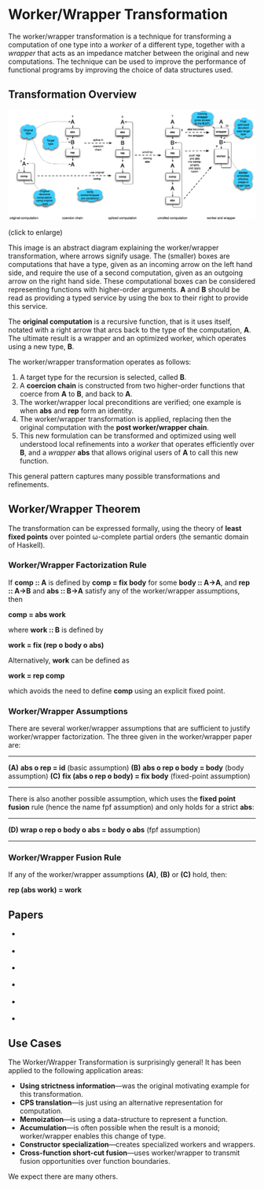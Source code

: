 Worker/Wrapper Transformation
=============================

<div class="teaser">

The worker/wrapper transformation is a technique for transforming a
computation of one type into a *worker* of a different type, together
with a *wrapper* that acts as an impedance matcher between the original
and new computations. The technique can be used to improve the
performance of functional programs by improving the choice of data
structures used.

</div>

Transformation Overview
-----------------------

[![](/files/WW.png)](/files/WW.png)

(click to enlarge)

This image is an abstract diagram explaining the worker/wrapper
transformation, where arrows signify usage. The (smaller) boxes are
computations that have a type, given as an incoming arrow on the left
hand side, and require the use of a second computation, given as an
outgoing arrow on the right hand side. These computational boxes can be
considered representing functions with higher-order arguments. **A** and
**B** should be read as providing a typed service by using the box to
their right to provide this service.

The **original computation** is a recursive function, that is it uses
itself, notated with a right arrow that arcs back to the type of the
computation, **A**. The ultimate result is a wrapper and an optimized
worker, which operates using a new type, **B**.

The worker/wrapper transformation operates as follows:

1.  A target type for the recursion is selected, called **B**.
2.  A **coercion chain** is constructed from two higher-order functions
    that coerce from **A** to **B**, and back to **A**.
3.  The worker/wrapper local preconditions are verified; one example is
    when **abs** and **rep** form an identity.
4.  The worker/wrapper transformation is applied, replacing then the
    original computation with the **post worker/wrapper chain**.
5.  This new formulation can be transformed and optimized using well
    understood local refinements into a *worker* that operates
    efficiently over **B**, and a *wrapper* **abs** that allows original
    users of **A** to call this new function.

This general pattern captures many possible transformations and
refinements.

Worker/Wrapper Theorem
----------------------

The transformation can be expressed formally, using the theory of
**least fixed points** over pointed ω-complete partial orders (the
semantic domain of Haskell).

### Worker/Wrapper Factorization Rule

If **comp :: A** is defined by **comp = fix body** for some **body ::
A→A**, and **rep :: A→B** and **abs :: B→A** satisfy any of the
worker/wrapper assumptions, then

**comp = abs work**

where **work :: B** is defined by

**work = fix (rep ο body ο abs)**

Alternatively, **work** can be defined as

**work = rep comp**

which avoids the need to define **comp** using an explicit fixed point.

### Worker/Wrapper Assumptions

There are several worker/wrapper assumptions that are sufficient to
justify worker/wrapper factorization. The three given in the
worker/wrapper paper are:

  ------- -------------------------------------- ----------------------------------
  **(A)** **abs ο rep = id**                      (basic assumption)
  **(B)** **abs ο rep ο body = body**             (body assumption)
  **(C)** **fix (abs ο rep ο body) = fix body**   (fixed-point assumption)
  ------- -------------------------------------- ----------------------------------

There is also another possible assumption, which uses the **fixed point
fusion** rule (hence the name fpf assumption) and only holds for a
strict **abs**:

  ------- ---------------------------------------- -----------------
  **(D)** **wrap ο rep ο body ο abs = body ο abs** (fpf assumption)
  ------- ---------------------------------------- -----------------

### Worker/Wrapper Fusion Rule

If any of the worker/wrapper assumptions **(A)**, **(B)** or **(C)**
hold, then:

**rep (abs work) = work**

Papers
------


* <div class="cite Hackett:14:WWFaster"/>
* <div class="cite Hackett:13:WWUnfold"/>
* <div class="cite Sculthorpe:14:WorkIt"/>
* <div class="cite Gill:10:F5"/>
* <div class="cite Gill:09:WW"/>
* <div class="cite SPJ:91:Unboxed"/>

Use Cases
---------

The Worker/Wrapper Transformation is surprisingly general! It has been
applied to the following application areas:

-   **Using strictness information**—was the original motivating example
    for this transformation.
-   **CPS translation**—is just using an alternative representation for
    computation.
-   **Memoization**—is using a data-structure to represent a function.
-   **Accumulation**—is often possible when the result is a monoid;
    worker/wrapper enables this change of type.
-   **Constructor specialization**—creates specialized workers and
    wrappers.
-   **Cross-function short-cut fusion**—uses worker/wrapper to transmit
    fusion opportunities over function boundaries.

We expect there are many others.
